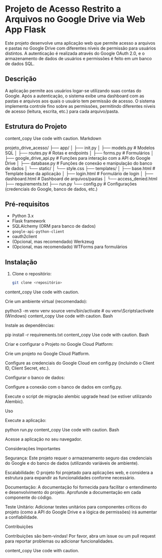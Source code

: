 # Projeto de Acesso Restrito a Arquivos no Google Drive via Web App Flask

Este projeto desenvolve uma aplicação web que permite acesso a arquivos e pastas no Google Drive com diferentes níveis de permissão para usuários distintos. A autenticação é realizada através do Google OAuth 2.0, e o armazenamento de dados de usuários e permissões é feito em um banco de dados SQL.

## Descrição

A aplicação permite aos usuários logar-se utilizando suas contas do Google. Após a autenticação, o sistema exibe uma dashboard com as pastas e arquivos aos quais o usuário tem permissão de acesso.  O sistema implementa controle fino sobre as permissões, permitindo diferentes níveis de acesso (leitura, escrita, etc.) para cada arquivo/pasta.

## Estrutura do Projeto
content_copy
Use code with caution.
Markdown

projeto_drive_acesso/
├── app/
│ ├── init.py
│ ├── models.py # Modelos SQL
│ ├── routes.py # Rotas e endpoints
│ ├── forms.py # Formulários
│ ├── google_drive_api.py # Funções para interação com a API do Google Drive
│ ├── database.py # Funções de conexão e manipulação do banco de dados
│ └── static/
│ └── style.css
├── templates/
│ ├── base.html # Template base da aplicação
│ ├── login.html # Formulário de login
│ ├── dashboard.html # Dashboard de arquivos/pastas
│ └── access_denied.html
├── requirements.txt
├── run.py
└── config.py # Configurações (credenciais do Google, banco de dados, etc.)

## Pré-requisitos

* Python 3.x
* Flask framework
* SQLAlchemy (ORM para banco de dados)
* `google-api-python-client`
* oauth2client
* (Opcional, mas recomendado) Werkzeug
* (Opcional, mas recomendado) WTForms para formulários

## Instalação

1. Clone o repositório:
   ```bash
   git clone <repositório>
content_copy
Use code with caution.

Crie um ambiente virtual (recomendado):

python3 -m venv venv
source venv/bin/activate  # ou venv\Scripts\activate (Windows)
content_copy
Use code with caution.
Bash

Instale as dependências:

pip install -r requirements.txt
content_copy
Use code with caution.
Bash

Criar e configurar o Projeto no Google Cloud Platform:

Crie um projeto no Google Cloud Platform.

Configure as credenciais do Google Cloud em config.py (incluindo o Client ID, Client Secret, etc.).

Configurar o banco de dados:

Configure a conexão com o banco de dados em config.py.

Execute o script de migração alembic upgrade head (se estiver utilizando Alembic).

Uso

Execute a aplicação:

python run.py
content_copy
Use code with caution.
Bash

Acesse a aplicação no seu navegador.

Considerações Importantes

Segurança: Este projeto requer o armazenamento seguro das credenciais do Google e do banco de dados (utilizando variáveis de ambiente).

Escalabilidade: O projeto foi projetado para aplicações web, e considera a estrutura para expandir as funcionalidades conforme necessário.

Documentação: A documentação foi fornecida para facilitar o entendimento e desenvolvimento do projeto. Aprofunde a documentação em cada componente do código.

Teste Unitário: Adicionar testes unitários para componentes críticos do projeto (como a API do Google Drive e a lógica de permissões) irá aumentar a confiabilidade.

Contribuições

Contribuições são bem-vindas! Por favor, abra um issue ou um pull request para reportar problemas ou adicionar funcionalidades.

content_copy
Use code with caution.
